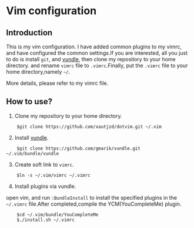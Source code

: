 Vim configuration
===

Introduction
---

This is my vim configuration. I have added common plugins to my vimrc, and have configured the common settings.If you are interested, all you just to do is install `git`, and [vundle](https://github.com/gmarik/Vundle.vim), then clone my repository to  your home directory. and rename `vimrc` file to `.vimrc`.Finally, put the `.vimrc` file to your home directory,namely `~/`.

More details, please refer to my vimrc file.

How to use?
---

1.  Clone my repository to your home directory.

```
	$git clone https://github.com/xautjzd/dotvim.git ~/.vim
```

2.  Install [vundle](https://github.com/gmarik/Vundle.vim).

```
	$git clone https://github.com/gmarik/vundle.git ~/.vim/bundle/vundle
```

3.  Create soft link to `vimrc`.

```
	$ln -s ~/.vim/vimrc ~/.vimrc
```

4.  Install plugins via vundle.

open vim, and run `:BundleInstall` to install the specified plugins in the `~/.vimrc` file.After completed,compile the YCM(YouCompleteMe) plugin.

```
	$cd ~/.vim/bundle/YouCompleteMe
	$./install.sh ~/.vimrc
```

	

